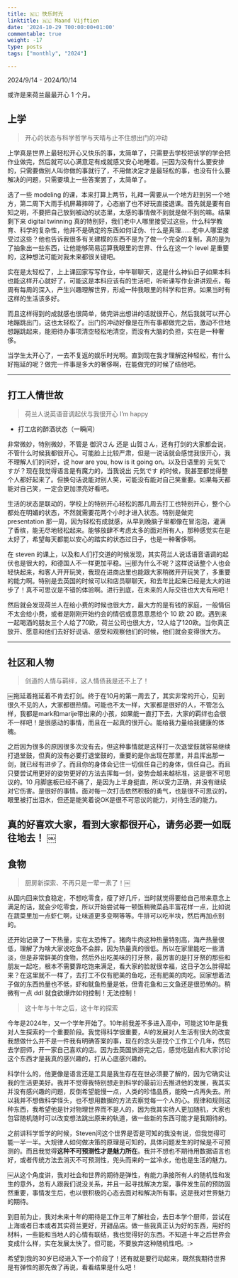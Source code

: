 ```yaml
---
title: 🇳🇱 快乐时光
linktitle: 🇳🇱 Maand Vijftien
date: '2024-10-29 T00:00:00+01:00'
commentable: true
weight: -17
type: posts
tags: ["monthly", "2024"]

---
```


2024/9/14 - 2024/10/14

或许是来荷兰最最开心 1 个月。

上学
---

>  开心的状态与科学哲学与天晴与止不住想出门的冲动

上学真是世界上最轻松开心又快乐的事，太简单了，只需要去学校把该学的学会把作业做完，然后就可以心满意足有成就感又安心地睡着。￼因为没有什么要安排的，只需要做别人叫你做的事就行了，不用做决定才是最轻松的事，也没有什么要解决的问题，只需要填上一些答案罢了，太简单了。

选了一些 modeling 的课，本来打算上两节，礼拜一需要从一个地方赶到另一个地方，第二周下大雨手机屏幕摔碎了，心态崩了也不好玩直接退课。首先就是要有自知之明，不要把自己放到被动的状态里，太感的事情做不到就是做不到的嘛。结果剩下来 digital twinning 真的特别好，我们老中人哪里接受过这些，什么科学教育、科学的复杂性，他并不是确定的东西如何证伪、什么是真理……老中人哪里接受过这些？他也告诉我很多有关建模的东西不是为了做一个完全的复制，真的是为了抽象出一些东西，让他能够简易运算我眼里的世界、什么在这一个 level 是重要的，这种想法可能对我未来都很关键吧。

实在是太轻松了，上上课回家写写作业，中午聊聊天，这是什么神仙日子如果本科也能这样开心就好了，可能这是本科应该有的生活吧，听听课写作业讲讲观点，每周有每周的深入，产生兴趣理解世界，形成一种我眼里的科学和世界。如果当时有这样的生活该多好。

而且这样得到的成就感也很简单，做完讲出想讲的话就很开心，然后我就可以开心地蹦跳出门，这也太轻松了。出门的冲动好像是在所有事都做完之后，激动不住地想蹦跳起来，能把待办事项清空轻松地清空，而没有大脑的负担，实在是一种奢侈。

当学生太开心了，一去不复返的娱乐时光啊。直到现在我才理解这种轻松，有什么好拖延的呢？做完一件事是多大的奢侈啊，在能做完的时候了结他吧。

---

## 打工人情世故

>  荷兰人说英语音调起伏与我很开心 I’m happy

- 打工店的醉酒状态（一瞬间）

非常微妙，特别微妙，不管是 御沢さん 还是 山賀さん，还有打剑的大家都会说，不管什么时候我都很开心。可能脸上比较严肃，但是一说话就会感觉我很开心，我不理解人们的问好，说 how are you, how is it going on。以及日语里的 元気ですが？现在我觉得语言是有魔力的，当我说出 元気です 的时候，我甚至都觉得整个人都好起来了。但换句话说能对别人笑，可能没有能对自己笑重要。如果每天都能对自己笑，一定会更加漂亮好看吧。

生活的状态是联动的，学校上的特别开心轻松的那几周去打工也特别开心，整个心都处在明媚的状态，不然就需要花两个小时才进入状态。特别是做完 presentation 那一周，因为轻松有成就感，从早到晚脑子里都像在冒泡泡，灌满了香槟，能无尽地轻松起来。能够放肆不考虑太多的面对所有人，那种感觉实在是太好了，希望每天都能以安心的踏实的状态过日子，也是一种奢侈啊。

在 steven 的课上，以及和人们打交道的时候发现，其实荷兰人说话语音语调的起伏也是很大的，和德国人不一样更加平稳。￼那为什么不呢？这样说话整个人也会轻快起来，和客人开开玩笑，我现在进商店里也能跟大家稍微开开玩笑了，多重要的能力啊。特别是去英国的时候可以和店员聊聊天，和去年比起来已经是太大的进步了！真不可思议是不错的体验啊。进行到底，在未来的人际交往也大大有用吧！

然后就会发现荷兰人在给小费的时候也很大方，最大方的是有钱的家庭，一般情侣不太会给小费，或者是刚刚开始约会的情侣或意思意思给个 10 欧 20 欧。遇到来一起喝酒的朋友三个人给了70欧，荷兰公司也很大方，12人给了120欧。当你真正放开、愿意和他们去好好说话、感受和观察他们的时候，他们就会变得很大方。

---

## 社区和人物

>  剑道的人情与羁绊，这人情债我是还不上了！

￼拖延着拖延着不肯去打剑。终于在10月的第一周去了，其实非常的开心，见到很久不见的人，大家都很热情。可能也不太一样，大家都是很好的人，不管怎么样，我都是mark和marije带出来的小孩，如果能一直打下去，大家的羁绊也会很不一样吧！是很感动的事情，而且在一起真的很开心。能给我力量给我健康的体魄。

之后因为很多的原因很多次没有去，但这种事情就是这样打一次退堂鼓就容易继续打退堂鼓，但真的没有必要打退堂鼓的，重要的是你出现在那里，并且挥出那一剑，就已经有进步了。而且你的身体会记住一切信任自己的身体，信任自己。而且只要尝试用更好的姿势更好的方法去挥每一剑，姿势会越来越标准，这是很不可思议的。10 月脚底板已经不痛了，是因为上半身挺直，所以受力正确，并没有继续对它伤害。是很好的事情。面对每一次打击依然积极的勇气，也是很不可思议的，眼里被打出泪水，但还是能笑着说OK是很不可思议的能力，对待生活的能力。

真的好喜欢大家，看到大家都很开心，请务必要一如既往地去！
￼
---

## 食物

> 厨房新探索、不再只是一荤一素了！￼

从国内回来饮食稳定，不想吃零食，瘦了好几斤，当时就觉得要给自己带来意念上满足的话，就会少吃零食，所以开始尝试每一顿饭稍微菜品丰富花样一点，比如说在蔬菜里加一点虾仁啊，让味道更多变啊等等。牛排可以吃半块，然后再加点别的。

还开始记录了一下热量，实在太恐怖了。猪肉牛肉这种热量特别高，海产热量很低，理解了为啥大家说吃鱼不会胖，因为热量真的很低。所以在家里能吃一些清淡，但是非常鲜美的食物，然后外出吃美味的打牙祭，最厉害的是打牙祭的那些和朋友一起吃，根本不需要靠吃饱来满足，看大家的脸就很幸福，这日子怎么胖得起来？在这里就不一样了，去打工不仅有肥美的鱼吃，还有肥美的肉吃。回家想着法子做的东西热量也不低，虾和鱿鱼热量是低，但青花鱼和三文鱼还是很恐怖的。稍微有一点 ddl 就食欲爆炸如何控制！无法控制！

> 这十年与十年之后，这十年的探索

今年是2024年，又一个学年开始了。10年前我差不多进入高中，可能这10年是我对人生探索的一个重要阶段。我觉得科学很重要，AI的发展对人生活有很大的改变我想做什么并不是一件我有明确答案的事，现在的念头是找个工作工个几年，然后去学厨师，开一家自己喜欢的店。因为去英国旅游完之后，感觉吃甜点和大家讨论这个东西才是我真的感兴趣的，打从心底感兴趣的。

科学什么的，他更像是语言还是工具是我生存在在世必须要了解的，因为它确实让我的生活更美好。我并不觉得我特别想走到科学的最前沿去推进他的发展，我其实并没有感兴趣的问题，反倒希望能慢一点，人类的珍惜品质，能晚一点再失去。所以我并不想做科学怪头，也不想用数据的方法去察觉每一个人的心。规律和规则这种东西，我希望他是针对物理世界而不是人的，因为我其实待人更加随机，大家也包容随机随时可以改变想法跳出原来的轨道，做一些新的东西可能才是我期待的。

之前讲科学哲学的时候，Steven问这个世界是否是可知的我没有说，但我觉得可能一半一半。大规律人如何做决策的原理是可知的，具体问题发生的时候是不可预测的。而且我觉得**这种不可预测性才是魅力所在**。我并不想也不期待用数据语言也好，或者传统方法去消灭不可预测性，兜头而来的一盆冷水，他也是生活的魅力。

￼从这个角度讲，我对社会和世界的期待是弹性，有能力承接所有人的随机性和发生的意外，总有人跟我们说没关系，并且一起寻找解决方案，事件发生前的预防固然重要，事情发生后，也以很积极的心态去面对和解决所有事。这是我对世界魅力的期待。

到目前为止，我对未来十年的期待是工作三年了解社会，去日本学个厨师，尝试在上海或者日本或者其实荷兰更好，开甜品店。做一些我真正认为好的东西，用好的材料，一些能和当地人的心情有联结，我也觉得好的东西。不知道十年之后世界会变成什么样，实在发展太快了。但可能，不要放弃这种随机性吧。:> 

希望到我的30岁已经进入下一个阶段了！还有就是要行动起来，既然我期待世界是有弹性的那先做了再说，看看结果是什么吧！